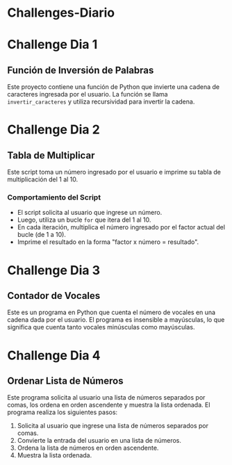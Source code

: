 # Challenges-Diario

# Challenge Dia 1
## Función de Inversión de Palabras

Este proyecto contiene una función de Python que invierte una cadena de caracteres ingresada por el usuario. La función se llama `invertir_caracteres` y utiliza recursividad para invertir la cadena.

# Challenge Dia 2
## Tabla de Multiplicar
Este script toma un número ingresado por el usuario e imprime su tabla de multiplicación del 1 al 10.
### Comportamiento del Script
- El script solicita al usuario que ingrese un número.
- Luego, utiliza un bucle `for` que itera del 1 al 10.
- En cada iteración, multiplica el número ingresado por el factor actual del bucle (de 1 a 10).
- Imprime el resultado en la forma "factor x número = resultado".

# Challenge Dia 3
## Contador de Vocales

Este es un programa en Python que cuenta el número de vocales en una cadena dada por el usuario. El programa es insensible a mayúsculas, lo que significa que cuenta tanto vocales minúsculas como mayúsculas.

# Challenge Dia 4
## Ordenar Lista de Números

Este programa solicita al usuario una lista de números separados por comas, los ordena en orden ascendente y muestra la lista ordenada.
El programa realiza los siguientes pasos:

1. Solicita al usuario que ingrese una lista de números separados por comas.
2. Convierte la entrada del usuario en una lista de números.
3. Ordena la lista de números en orden ascendente.
4. Muestra la lista ordenada.
